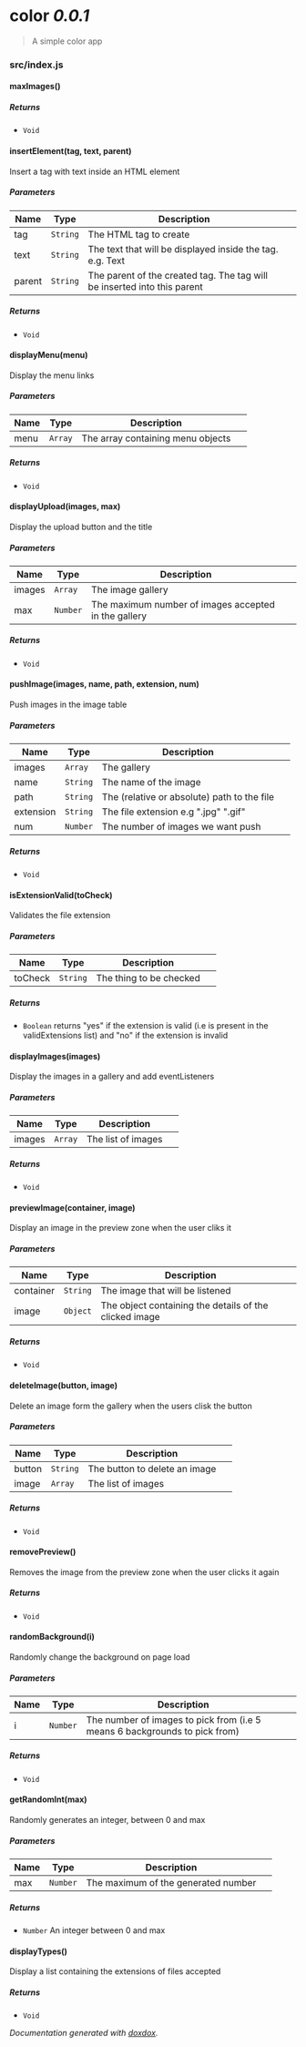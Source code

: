 # color *0.0.1*

> A simple color app


### src/index.js


#### maxImages() 








##### Returns


- `Void`



#### insertElement(tag, text, parent) 

Insert a tag with text inside an HTML element




##### Parameters

| Name | Type | Description |  |
| ---- | ---- | ----------- | -------- |
| tag | `String`  | The HTML tag to create | &nbsp; |
| text | `String`  | The text that will be displayed inside the tag. e.g. <a>Text</a> | &nbsp; |
| parent | `String`  | The parent of the created tag. The tag will be inserted into this parent | &nbsp; |




##### Returns


- `Void`



#### displayMenu(menu) 

Display the menu links




##### Parameters

| Name | Type | Description |  |
| ---- | ---- | ----------- | -------- |
| menu | `Array`  | The array containing menu objects | &nbsp; |




##### Returns


- `Void`



#### displayUpload(images, max) 

Display the upload button and the title




##### Parameters

| Name | Type | Description |  |
| ---- | ---- | ----------- | -------- |
| images | `Array`  | The image gallery | &nbsp; |
| max | `Number`  | The maximum number of images accepted in the gallery | &nbsp; |




##### Returns


- `Void`



#### pushImage(images, name, path, extension, num) 

Push images in the image table




##### Parameters

| Name | Type | Description |  |
| ---- | ---- | ----------- | -------- |
| images | `Array`  | The gallery | &nbsp; |
| name | `String`  | The name of the image | &nbsp; |
| path | `String`  | The (relative or absolute) path to the file | &nbsp; |
| extension | `String`  | The file extension e.g ".jpg" ".gif" | &nbsp; |
| num | `Number`  | The number of images we want push | &nbsp; |




##### Returns


- `Void`



#### isExtensionValid(toCheck) 

Validates the file extension




##### Parameters

| Name | Type | Description |  |
| ---- | ---- | ----------- | -------- |
| toCheck | `String`  | The thing to be checked | &nbsp; |




##### Returns


- `Boolean`  returns "yes" if the extension is valid (i.e is present in the validExtensions list) and "no" if the extension is invalid



#### displayImages(images) 

Display the images in a gallery and add eventListeners




##### Parameters

| Name | Type | Description |  |
| ---- | ---- | ----------- | -------- |
| images | `Array`  | The list of images | &nbsp; |




##### Returns


- `Void`



#### previewImage(container, image) 

Display an image in the preview zone when the user cliks it




##### Parameters

| Name | Type | Description |  |
| ---- | ---- | ----------- | -------- |
| container | `String`  | The image that will be listened | &nbsp; |
| image | `Object`  | The object containing the details of the clicked image | &nbsp; |




##### Returns


- `Void`



#### deleteImage(button, image) 

Delete an image form the gallery when the users clisk the button




##### Parameters

| Name | Type | Description |  |
| ---- | ---- | ----------- | -------- |
| button | `String`  | The button to delete an image | &nbsp; |
| image | `Array`  | The list of images | &nbsp; |




##### Returns


- `Void`



#### removePreview() 

Removes the image from the preview zone when the user clicks it again






##### Returns


- `Void`



#### randomBackground(i) 

Randomly change the background on page load




##### Parameters

| Name | Type | Description |  |
| ---- | ---- | ----------- | -------- |
| i | `Number`  | The number of images to pick from (i.e 5 means 6 backgrounds to pick from) | &nbsp; |




##### Returns


- `Void`



#### getRandomInt(max) 

Randomly generates an integer, between 0 and max




##### Parameters

| Name | Type | Description |  |
| ---- | ---- | ----------- | -------- |
| max | `Number`  | The maximum of the generated number | &nbsp; |




##### Returns


- `Number`  An integer between 0 and max



#### displayTypes() 

Display a list containing the extensions of files accepted






##### Returns


- `Void`




*Documentation generated with [doxdox](https://github.com/neogeek/doxdox).*
